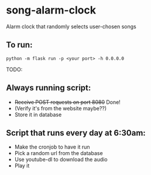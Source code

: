 # song-alarm-clock
Alarm clock that randomly selects user-chosen songs

## To run:

```
python -m flask run -p <your port> -h 0.0.0.0
```

TODO:

## Always running script:

* ~~Receive POST requests on port 8080~~ Done!
* (Verify it's from the website maybe??)
* Store it in database


## Script that runs every day at 6:30am:

* Make the cronjob to have it run
* Pick a random url from the database
* Use youtube-dl to download the audio
* Play it